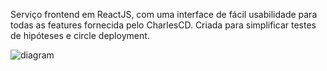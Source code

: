 Serviço frontend em ReactJS, com uma interface de fácil usabilidade para todas as features fornecida pelo CharlesCD. Criada para simplificar testes de hipóteses e circle deployment.

![diagram](ui.svg)